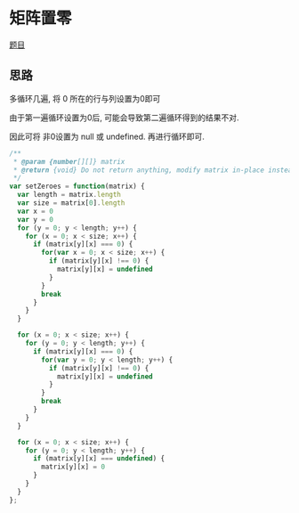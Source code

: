 # 矩阵置零

[题目](https://leetcode-cn.com/problems/set-matrix-zeroes/)

## 思路

多循环几遍, 将 0 所在的行与列设置为0即可

由于第一遍循环设置为0后, 可能会导致第二遍循环得到的结果不对.

因此可将 非0设置为 null 或 undefined. 再进行循环即可.

```js
/**
 * @param {number[][]} matrix
 * @return {void} Do not return anything, modify matrix in-place instead.
 */
var setZeroes = function(matrix) {
  var length = matrix.length
  var size = matrix[0].length
  var x = 0
  var y = 0
  for (y = 0; y < length; y++) {
    for (x = 0; x < size; x++) {
      if (matrix[y][x] === 0) {
        for(var x = 0; x < size; x++) {
          if (matrix[y][x] !== 0) {
            matrix[y][x] = undefined
          }
        }
        break
      }
    }
  }

  for (x = 0; x < size; x++) {
    for (y = 0; y < length; y++) {
      if (matrix[y][x] === 0) {
        for(var y = 0; y < length; y++) {
          if (matrix[y][x] !== 0) {
            matrix[y][x] = undefined
          }
        }
        break
      }
    }
  }

  for (x = 0; x < size; x++) {
    for (y = 0; y < length; y++) {
      if (matrix[y][x] === undefined) {
        matrix[y][x] = 0
      }
    }
  }
};
```

